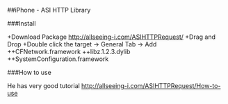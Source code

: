 
##iPhone - ASI HTTP Library

###Install

+Download Package http://allseeing-i.com/ASIHTTPRequest/
+Drag and Drop
+Double click the target -> General Tab -> Add
++CFNetwork.framework
++libz.1.2.3.dylib
++SystemConfiguration.framework



###How to use

He has very good tutorial
http://allseeing-i.com/ASIHTTPRequest/How-to-use







